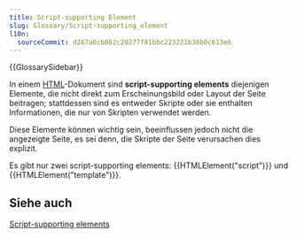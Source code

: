 ```yaml
---
title: Script-supporting Element
slug: Glossary/Script-supporting_element
l10n:
  sourceCommit: d267a8cb862c20277f81bbc223221b36b0c613e6
---
```


{{GlossarySidebar}}

In einem [HTML](/de/docs/Glossary/HTML)-Dokument sind **script-supporting elements** diejenigen Elemente, die nicht direkt zum Erscheinungsbild oder Layout der Seite beitragen; stattdessen sind es entweder Skripte oder sie enthalten Informationen, die nur von Skripten verwendet werden.

Diese Elemente können wichtig sein, beeinflussen jedoch nicht die angezeigte Seite, es sei denn, die Skripte der Seite verursachen dies explizit.

Es gibt nur zwei script-supporting elements: {{HTMLElement("script")}} und {{HTMLElement("template")}}.

## Siehe auch

[Script-supporting elements](/de/docs/Web/HTML/Content_categories#script-supporting_elements)
